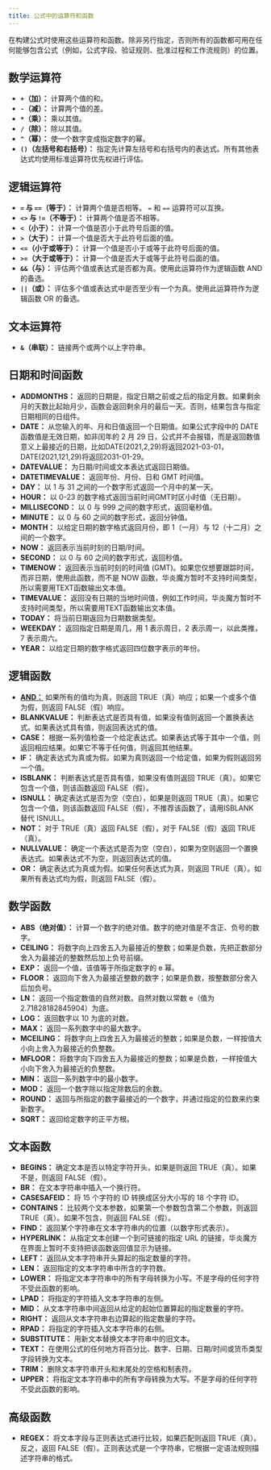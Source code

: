 ```yaml
---
title: 公式中的运算符和函数
---
```


在构建公式时使用这些运算符和函数。除非另行指定，否则所有的函数都可用在任何能够包含公式（例如，公式字段、验证规则、批准过程和工作流规则）的位置。

## 数学运算符

- **`+`（加）：** 计算两个值的和。
- **`-`（减）：** 计算两个值的差。
- **`*`（乘）：** 乘以其值。
- **`/`（除）：** 除以其值。
- **`^`（幂）：** 使一个数字变成指定数字的幂。
- **`()`（左括号和右括号）：** 指定先计算左括号和右括号内的表达式。所有其他表达式均使用标准运算符优先权进行评估。

## 逻辑运算符

- **`=` 与 `==`（等于）：** 计算两个值是否相等。 `=` 和 `==` 运算符可以互换。
- **`<>` 与 `!=`（不等于）：** 计算两个值是否不相等。
- **`<`（小于）：** 计算一个值是否小于此符号后面的值。
- **`>`（大于）：** 计算一个值是否大于此符号后面的值。
- **`<=`（小于或等于）：** 计算一个值是否小于或等于此符号后面的值。
- **`>=`（大于或等于）：** 计算一个值是否大于或等于此符号后面的值。
- **`&&`（与）：** 评估两个值或表达式是否都为真。使用此运算符作为逻辑函数 AND 的备选。
- **`||`（或）：** 评估多个值或表达式中是否至少有一个为真。使用此运算符作为逻辑函数 OR 的备选。

## 文本运算符

- **`&`（串联）：** 链接两个或两个以上字符串。

## 日期和时间函数

- **ADDMONTHS：** 返回的日期是，指定日期之前或之后的指定月数。如果剩余月的天数比起始月少，函数会返回剩余月的最后一天。否则，结果包含与指定日期相同的日组件。
- **DATE：** 从您输入的年、月和日值返回一个日期值。如果公式字段中的 DATE 函数值是无效日期，如非闰年的 2 月 29 日，公式并不会报错，而是返回数值意义上最接近的日期，比如DATE(2021,2,29)将返回2021-03-01，DATE(2021,121,29)将返回2031-01-29。
- **DATEVALUE：** 为日期/时间或文本表达式返回日期值。
- **DATETIMEVALUE：** 返回年份、月份、日和 GMT 时间值。
- **DAY：** 以 1 与 31 之间的一个数字形式返回一个月中的某一天。
- **HOUR：** 以 0-23 的数字格式返回当前时间GMT时区小时值（无日期）。
- **MILLISECOND：** 以 0 与 999 之间的数字形式，返回毫秒值。
- **MINUTE：** 以 0 与 60 之间的数字形式，返回分钟值。
- **MONTH：** 以给定日期的数字格式返回月份，即 1（一月）与 12（十二月）之间的一个数字。
- **NOW：** 返回表示当前时刻的日期/时间。
- **SECOND：** 以 0 与 60 之间的数字形式，返回秒值。
- **TIMENOW：** 返回表示当前时刻的时间值 (GMT)。如果您仅想要跟踪时间，而非日期，使用此函数，而不是 NOW 函数，华炎魔方暂时不支持时间类型，所以需要用TEXT函数输出文本值。
- **TIMEVALUE：** 返回没有日期的当地时间值，例如工作时间，华炎魔方暂时不支持时间类型，所以需要用TEXT函数输出文本值。
- **TODAY：** 将当前日期返回为日期数据类型。
- **WEEKDAY：** 返回指定日期是周几，用 1 表示周日，2 表示周一，以此类推，7 表示周六。
- **YEAR：** 以给定日期的数字格式返回四位数字表示的年份。

## 逻辑函数

- [**AND：**](function_logical#and) 如果所有的值均为真，则返回 TRUE（真）响应；如果一个或多个值为假，则返回 FALSE（假）响应。
- **BLANKVALUE：** 判断表达式是否具有值，如果没有值则返回一个置换表达式。如果表达式具有值，则返回表达式的值。
- **CASE：** 根据一系列值检查一个给定表达式。如果表达式等于其中一个值，则返回相应结果。如果它不等于任何值，则返回其他结果。
- **IF：** 确定表达式为真或为假。如果为真则返回一个给定值，如果为假则返回另一个值。
- **ISBLANK：** 判断表达式是否具有值，如果没有值则返回 TRUE（真）。如果它包含一个值，则该函数返回 FALSE（假）。
- **ISNULL：** 确定表达式是否为空（空白），如果是则返回 TRUE（真）。如果它包含一个值，则该函数返回 FALSE（假），不推荐该函数了，请用ISBLANK 替代 ISNULL。
- **NOT：** 对于 TRUE（真）返回 FALSE（假），对于 FALSE（假）返回 TRUE（真）。
- **NULLVALUE：** 确定一个表达式是否为空（空白），如果为空则返回一个置换表达式。如果表达式不为空，则返回表达式的值。
- **OR：** 确定表达式为真或为假。如果任何表达式为真，则返回 TRUE（真）。如果所有表达式均为假，则返回 FALSE（假）。

## 数学函数

- **ABS（绝对值）：** 计算一个数字的绝对值。数字的绝对值是不含正、负号的数字。
- **CEILING：** 将数字向上四舍五入为最接近的整数；如果是负数，先把正数部分舍入为最接近的整数然后加上负号前缀。
- **EXP：** 返回一个值，该值等于所指定数字的 e 幂。
- **FLOOR：** 返回向下舍入为最接近整数的数字；如果是负数，按整数部分舍入后加负号。
- **LN：** 返回一个指定数值的自然对数。自然对数以常数 e（值为 2.71828182845904）为底。
- **LOG：** 返回数字以 10 为底的对数。
- **MAX：** 返回一系列数字中的最大数字。
- **MCEILING：** 将数字向上四舍五入为最接近的整数；如果是负数，一样按值大小向上舍入为最接近的负整数。
- **MFLOOR：** 将数字向下四舍五入为最接近的整数；如果是负数，一样按值大小向下舍入为最接近的负整数。
- **MIN：** 返回一系列数字中的最小数字。
- **MOD：** 返回一个数字除以指定除数后的余数。
- **ROUND：** 返回与所指定的数字最接近的一个数字，并通过指定的位数来约束新数字。
- **SQRT：** 返回给定数字的正平方根。

## 文本函数

- **BEGINS：** 确定文本是否以特定字符开头，如果是则返回 TRUE（真）。如果不是，则返回 FALSE（假）。
- **BR：** 在文本字符串中插入一个换行符。
- **CASESAFEID：** 将 15 个字符的 ID 转换成区分大小写的 18 个字符 ID。
- **CONTAINS：** 比较两个文本参数，如果第一个参数包含第二个参数，则返回 TRUE（真）。如果不包含，则返回 FALSE（假）。
- **FIND：** 返回某个字符串在文本字符串内的位置（以数字形式表示）。
- **HYPERLINK：** 从指定文本创建一个到可链接的指定 URL 的链接，华炎魔方在界面上暂时不支持把该函数返回值显示为链接。
- **LEFT：** 返回从文本字符串开头算起的指定数量的字符。
- **LEN：** 返回指定的文本字符串中所含的字符数。
- **LOWER：** 将指定文本字符串中的所有字母转换为小写。不是字母的任何字符不受此函数的影响。
- **LPAD：** 将指定的字符插入文本字符串的左侧。
- **MID：** 从文本字符串中间返回从给定的起始位置算起的指定数量的字符。
- **RIGHT：** 返回从文本字符串右边算起的指定数量的字符。
- **RPAD：** 将指定的字符插入文本字符串的右侧。
- **SUBSTITUTE：** 用新文本替换文本字符串中的旧文本。
- **TEXT：** 在使用公式的任何地方将百分比、数字、日期、日期/时间或货币类型字段转换为文本。
- **TRIM：** 删除文本字符串开头和末尾处的空格和制表符。
- **UPPER：** 将指定文本字符串中的所有字母转换为大写。不是字母的任何字符不受此函数的影响。

## 高级函数

- **REGEX：** 将文本字段与正则表达式进行比较，如果匹配则返回 TRUE（真）。反之，返回 FALSE（假）。正则表达式是一个字符串，它根据一定语法规则描述字符串的格式。

